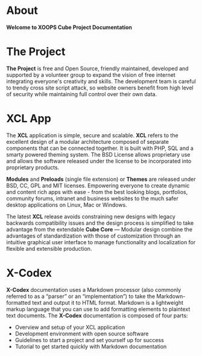# <span class="iconify" data-icon="mdi:account-group"></span> About

**Welcome to XOOPS Cube Project Documentation**

# <span class="iconify" data-icon="mdi:open-source-initiative"></span> The Project

**The Project** is free and Open Source, friendly maintained, developed and supported by a volunteer group to expand the vision of free internet integrating everyone's creativity and skills. The development team is careful to trendy cross site script attack, so website owners benefit from high level of security while maintaining full control over their own data.

# <span class="iconify" data-icon="mdi:cube-outline"></span> XCL App

The **XCL** application is simple, secure and scalable. **XCL** refers to the excellent design of a modular architecture composed of separate components that can be connected together. It is built with PHP, SQL and a smarty powered theming system. The BSD License allows proprietary use and allows the software released under the license to be incorporated into proprietary products. 

**Modules** and **Preloads** (single file extension) or **Themes** are released under BSD, CC, GPL and MIT licenses. Empowering everyone to create dynamic and content rich apps with ease - from the best looking blogs, portfolios, community forums, intranet and business websites to the much safer desktop applications on Linux, Mac or Windows.

The latest **XCL** release avoids constraining new designs with legacy backwards compatibility issues and the design process is simplified to take advantage from the extendable **Cube Core** — Modular design combine the advantages of standardization with those of customization through an intuitive graphical user interface to manage functionality and localization for flexible and extensible production.

# <span class="iconify" data-icon="mdi:book-open-page-variant"></span> X-Codex 

**X-Codex** documentation uses a Markdown processor (also commonly referred to as a “parser” or an “implementation”) to take the Markdown-formatted text and output it to HTML format. Markdown is a lightweight markup language that you can use to add formatting elements to plaintext text documents. The **X-Codex** documentation is composed of four parts: 

+ Overview and setup of your XCL application
+ Development environment with open source software
+ Guidelines to start a project and set yourself up for success
+ Tutorial to get started quickly with Markdown documentation
